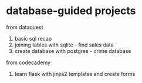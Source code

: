 # database-guided projects
 from dataquest
 1. basic sql recap
 2. joining tables with sqlite - find sales data
 3. create database with postgres - crime database

from codecademy
 1. learn flask with jinjia2 templates and create forms
